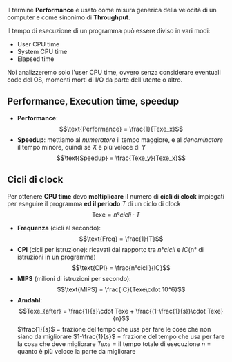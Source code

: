 Il termine **Performance** è usato come misura generica della velocità di un computer e come sinonimo di **Throughput**.

Il tempo di esecuzione di un programma può essere diviso in vari modi:
- User CPU time
- System CPU time
- Elapsed time

Noi analizzeremo solo l'user CPU time, ovvero senza considerare eventuali code del OS, momenti morti di I/O da parte dell'utente o altro.

## Performance, Execution time, speedup
- **Performance**: $$\text{Performance} = \frac{1}{Texe_x}$$
- **Speedup**: mettiamo al _numeratore_ il tempo maggiore, e al _denominatore_ il tempo minore, quindi se $X$ è più veloce di $Y$
$$\text{Speedup} = \frac{Texe_y}{Texe_x}$$
## Cicli di clock
Per ottenere **CPU time** devo **moltiplicare** il numero di **cicli di clock** impiegati per eseguire il programma **ed il periodo** $T$ di un ciclo di clock
$$\text{Texe} = n° cicli\cdot T$$
- **Frequenza** (cicli al secondo):
$$\text{Freq} = \frac{1}{T}$$
- **CPI** (cicli per istruzione): ricavati dal rapporto tra $n°cicli$ e $IC$(n° di istruzioni in un programma)
$$\text{CPI} = \frac{n°cicli}{IC}$$
- **MIPS** (milioni di istruzioni per secondo):
$$\text{MIPS} = \frac{IC}{Texe\cdot 10^6}$$
- **Amdahl**:
$$Texe_{after} = \frac{1}{s}\cdot Texe + \frac{(1-\frac{1}{s})\cdot Texe}{n}$$
	$\frac{1}{s}$ = frazione del tempo che usa per fare le cose che non siano da migliorare
	$1-\frac{1}{s}$ = frazione del tempo che usa per fare la cosa che deve migliorare
	$Texe$ = il tempo totale di esecuzione
	$n$ = quanto è più veloce la parte da migliorare
	